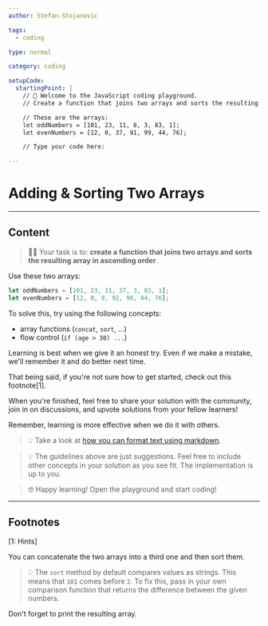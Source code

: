 ```yaml
---
author: Stefan-Stojanovic

tags:
  - coding

type: normal

category: coding

setupCode:
  startingPoint: |
    // 👋 Welcome to the JavaScript coding playground.
    // Create a function that joins two arrays and sorts the resulting array in ascending order

    // These are the arrays:
    let oddNumbers = [101, 23, 11, 8, 3, 83, 1];
    let evenNumbers = [12, 0, 37, 91, 99, 44, 76];

    // Type your code here:

---
```


# Adding & Sorting Two Arrays

---

## Content

> 👩‍💻 Your task is to: **create a function that joins two arrays and sorts the resulting array in ascending order**.

Use these two arrays:
```javascript
let oddNumbers = [101, 23, 11, 37, 3, 83, 1];
let evenNumbers = [12, 0, 8, 92, 98, 44, 76];
```

To solve this, try using the following concepts:
- array functions (`concat`, `sort`, ...)
- flow control (`if (age > 30) ...`)

Learning is best when we give it an honest try. Even if we make a mistake, we'll remember it and do better next time.

That being said, if you're not sure how to get started, check out this footnote[1]. 

When you're finished, feel free to share your solution with the community, join in on discussions, and upvote solutions from your fellow learners!

Remember, learning is more effective when we do it with others.

> 💡 Take a look at [how you can format text using markdown](https://www.enki.com/glossary/general/markdown-formatting).

> 💡 The guidelines above are just suggestions. Feel free to include other concepts in your solution as you see fit. The implementation is up to you.

> 🤓 Happy learning! Open the playground and start coding!


---

## Footnotes

[1: Hints]

You can concatenate the two arrays into a third one and then sort them.

> 💡 The `sort` method by default compares values as strings. This means that `101` comes before `2`. To fix this, pass in your own comparison function that returns the difference between the given numbers. 

Don't forget to print the resulting array.
